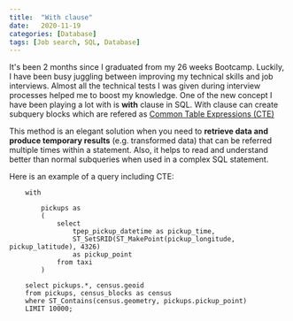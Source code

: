 ```yaml
---
title:  "With clause"
date:   2020-11-19
categories: [Database]
tags: [Job search, SQL, Database]
---
```


It's been 2 months since I graduated from my 26 weeks Bootcamp. Luckily, I have been busy juggling between improving my technical skills and job interviews. Almost all the technical tests I was given during interview processes helped me to boost my knowledge. One of the new concept I have been playing a lot with is **with** clause in SQL. With clause can create subquery blocks which are refered as [Common Table Expressions (CTE)](https://docs.oracle.com/cd/E17952_01/mysql-8.0-en/with.html)

This method is an elegant solution when you need to **retrieve data and produce temporary results** (e.g. transformed data) that can be referred multiple times within a statement. Also, it helps to read and understand better than normal subqueries when used in a complex SQL statement.


Here is an example of a query including CTE:


```
    with

        pickups as
        (
            select
                tpep_pickup_datetime as pickup_time,
                ST_SetSRID(ST_MakePoint(pickup_longitude, pickup_latitude), 4326)
                as pickup_point
            from taxi
        )

    select pickups.*, census.geoid
    from pickups, census_blocks as census
    where ST_Contains(census.geometry, pickups.pickup_point)
    LIMIT 10000;
```

